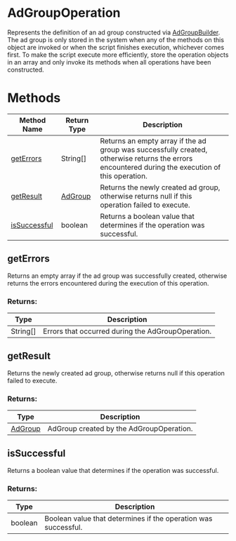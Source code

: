 # AdGroupOperation
Represents the definition of an ad group constructed via [AdGroupBuilder](./AdGroupBuilder). The ad group is only stored in the system when any of the methods on this object are invoked or when the script finishes execution, whichever comes first. To make the script execute more efficiently, store the operation objects in an array and only invoke its methods when all operations have been constructed.

# Methods
|Method Name|Return Type|Description|
|-|-|-
[getErrors](#geterrors)|String[]|Returns an empty array if the ad group was successfully created, otherwise returns the errors encountered during the execution of this operation.<br />
[getResult](#getresult)|[AdGroup](./AdGroup)|Returns the newly created ad group, otherwise returns null if this operation failed to execute.<br />
[isSuccessful](#issuccessful)|boolean|Returns a boolean value that determines if the operation was successful.

## <a name="geterrors"></a>getErrors
Returns an empty array if the ad group was successfully created, otherwise returns the errors encountered during the execution of this operation.

### Returns:
|Type|Description|
|-|-
String[]|Errors that occurred during the AdGroupOperation.

## <a name="getresult"></a>getResult
Returns the newly created ad group, otherwise returns null if this operation failed to execute.

### Returns:
|Type|Description|
|-|-
[AdGroup](./AdGroup)|AdGroup created by the AdGroupOperation.

## <a name="issuccessful"></a>isSuccessful
Returns a boolean value that determines if the operation was successful.
### Returns:
|Type|Description|
|-|-
boolean|Boolean value that determines if the operation was successful.


